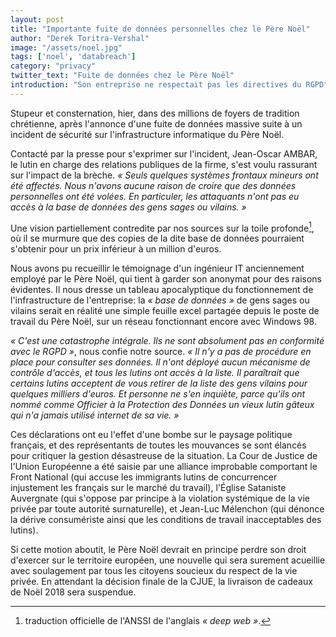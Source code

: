 ```yaml
---
layout: post
title: "Importante fuite de données personnelles chez le Père Noël"
author: "Derek Toritra-Vershal"
image: "/assets/noel.jpg"
tags: ['noel', 'databreach']
category: "privacy"
twitter_text: "Fuite de données chez le Père Noël"
introduction: "Son entreprise ne respectait pas les directives du RGPD"
---
```


Stupeur et consternation, hier, dans des millions de foyers de tradition chrétienne,
après l'annonce d'une fuite de données massive suite à un incident de sécurité
sur l'infrastructure informatique du Père Noël.

Contacté par la presse pour s'exprimer sur l'incident, Jean-Oscar AMBAR, le lutin en
charge des relations publiques de la firme, s'est voulu rassurant sur l'impact
de la brèche. *« Seuls quelques systèmes frontaux mineurs ont été affectés. Nous
n'avons aucune raison de croire que des données personnelles ont été volées.
En particuler, les attaquants n'ont pas eu accès à la base de données des
gens sages ou vilains. »*

Une vision partiellement contredite par nos sources sur la toile profonde[^1], où il se
murmure que des copies de la dite base de données pourraient s'obtenir pour
un prix inférieur à un million d'euros.

Nous avons pu recueillir le témoignage d'un ingénieur IT anciennement employé
par le Père Noël, qui tient à garder son anonymat pour des raisons évidentes.
Il nous dresse un tableau apocalyptique du fonctionnement de l'infrastructure
de l'entreprise: la *« base de données »* de gens sages ou vilains serait en
réalité une simple feuille excel partagée depuis le poste de travail du Père Noël,
sur un réseau fonctionnant encore avec Windows 98. 

*« C'est une catastrophe intégrale. Ils ne sont absolument pas en conformité 
avec le RGPD »*, nous confie notre source. *« Il n'y a pas de procédure en place pour consulter
ses données. Il n'ont déployé aucun mécanisme de contrôle d'accès, et tous les lutins ont accès
à la liste. Il paraîtrait que certains lutins acceptent de vous retirer de la liste des gens vilains
pour quelques milliers d'euros. Et personne ne s'en inquiète, parce qu'ils ont nommé comme
Officier à la Protection des Données un vieux lutin gâteux qui n'a jamais utilisé internet de sa vie. »*

Ces déclarations ont eu l'effet d'une bombe sur le paysage politique français, et des représentants
de toutes les mouvances se sont élancés pour critiquer la gestion désastreuse de la situation.
La Cour de Justice de l'Union Européenne a été saisie par une alliance improbable comportant
le Front National (qui accuse les immigrants lutins de concurrencer injustement les français sur
le marché du travail), l'Église Sataniste Auvergnate (qui s'oppose par principe à la violation systémique
de la vie privée par toute autorité surnaturelle), et Jean-Luc Mélenchon (qui dénonce la dérive consumériste
ainsi que les conditions de travail inacceptables des lutins).

Si cette motion aboutit, le Père Noël devrait en principe perdre son droit d'exercer sur le territoire
européen, une nouvelle qui sera surement acueillie avec soulagement par tous les citoyens soucieux
du respect de la vie privée. En attendant la décision finale de la CJUE, la livraison de cadeaux de Noël
2018 sera suspendue.

[^1]: traduction officielle de l'ANSSI de l'anglais *« deep web »*.
